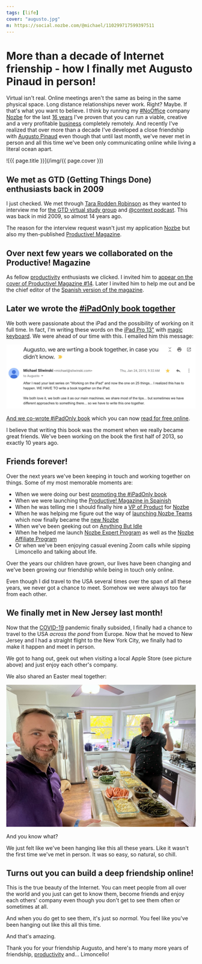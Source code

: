 ```yaml
---
tags: [life]
cover: "augusto.jpg"
m: https://social.nozbe.com/@michael/110299717599397511
---
```


# More than a decade of Internet frienship - how I finally met Augusto Pinaud in person!

Virtual isn't real. Online meetings aren't the same as being in the same physical space. Long distance relationships never work. Right? Maybe. If that's what you want to believe. I think by running my [#NoOffice](/nooffice) company [Nozbe](/nozbe) for the last [16 years](/nozbe16) I've proven that you can run a viable, creative and a very profitable [business](/business) completely remotely. And recently I've realized that over more than a decade I've developed a close friendship with [Augusto Pinaud](/noofficefm-24/) even though that until last month, we've never met in person and all this time we've been only communicating online while living a literal ocean apart.

<!--More-->

![{{ page.title }}](/img/{{ page.cover }})

## We met as GTD (Getting Things Done) enthusiasts back in 2009

I just checked. We met through [Tara Rodden Robinson](https://www.linkedin.com/in/tararrobinson) as they wanted to interview me for [the GTD virtual study group](/gtdvsg) and [@context podcast](/atcontext). This was back in mid 2009, so almost 14 years ago.

The reason for the interview request wasn't just my application [Nozbe][n] but also my then-published [Productive! Magazine](/magazine/).

## Over next few years we collaborated on the Productive! Magazine

As fellow [productivity](/productivity) enthusiasts we clicked. I invited him to [appear on the cover of Productive! Magazine #14](/pm14-augusto-pinaud/). Later I invited him to help me out and be the chief editor of the [Spanish version of the magazine](http://productivemag.es).

## Later we wrote the [#iPadOnly book together](/ipadonlybook)

We both were passionate about the iPad and the possibility of working on it full time. In fact, I'm writing these words on the [iPad Pro 13"](/ipad13pro/) with [magic keyboard](/magic/). We were ahead of our time with this. I emailed him this message:

![{{ page.title }} 2](/img/augusto-2.jpg)

[And we co-wrote #iPadOnly book](/ipadonlybook) which you can now [read for free online](https://iPadOnly.com).

I believe that writing this book was the moment when we really became great friends. We've been working on the book the first half of 2013, so exactly 10 years ago.

## Friends forever!

Over the next years we've been keeping in touch and working together on things. Some of my most memorable moments are:

- When we were doing our best [promoting the #iPadOnly book](/ipadonlyshow)
- When we were launching the [Productive! Magazine in Spainish](/productive-es/)
- When he was telling me I should finally hire a [VP of Product](/nozbevlog) for [Nozbe][n]
- When he was helping me figure out the way of [launching Nozbe Teams](/demo/) which now finally became the [new Nozbe](/clarity/)
- When we've been geeking out on [Anything But Idle](/anythingbutidle/)
- When he helped me launch [Nozbe Expert Program](https://nozbe.com/expert) as well as the [Nozbe Affiliate Program](https://nozbe.com/refer)
- Or when we've been enjoying casual evening Zoom calls while sipping Limoncello and talking about life.

Over the years our children have grown, our lives have been changing and we've been growing our friendship while being in touch only online.

Even though I did travel to the USA several times over the span of all these years, we never got a chance to meet. Somehow we were always too far from each other.

## We finally met in New Jersey last month!

Now that the [COVID-19](/covid/) pandemic finally subsided, I finally had a chance to travel to the USA *across the pond* from Europe. Now that he moved to New Jersey and I had a straight flight to the New York City, we finally had to make it happen and meet in person.

We got to hang out, geek out when visiting a local Apple Store (see picture above) and just enjoy each other's company.

We also shared an Easter meal together:

![{{ page.title }} 3](/img/augusto-3.jpg)

And you know what?

We just felt like we've been hanging like this all these years. Like it wasn't the first time we've met in person. It was so easy, so natural, so chill.

## Turns out you can build a deep friendship online!

This is the true beauty of the Internet. You can meet people from all over the world and you just can get to know them, become friends and enjoy each others' company even though you don't get to see them often or sometimes at all.

And when you do get to see them, it's just so *normal*. You feel like you've been hanging out like this all this time.

And that's amazing.

Thank you for your friendship Augusto, and here's to many more years of friendship, [productivity](/productivity/) and… Limoncello!

[n]: https://michael.gratis/nozbe
[np]: https://michael.gratis/nozbepersonal
